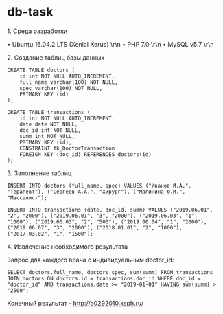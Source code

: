 # db-task

1\. Среда разработки

•	Ubuntu 16.04.2 LTS (Xenial Xerus) \r\n
•	PHP 7.0 \r\n
•	MySQL v5.7 \r\n

2\. Создание таблиц базы данных

```
CREATE TABLE doctors (
	id int NOT NULL AUTO_INCREMENT,
    full_name varchar(100) NOT NULL,
    spec varchar(100) NOT NULL,
    PRIMARY KEY (id)
);

CREATE TABLE transactions (
	id int NOT NULL AUTO_INCREMENT,
    date date NOT NULL,
    doc_id int NOT NULL,
    summ int NOT NULL,
    PRIMARY KEY (id),
  	CONSTRAINT fk_DoctorTransaction
    FOREIGN KEY (doc_id) REFERENCES doctors(id)
);

```

3\. Заполнение таблиц

```
INSERT INTO doctors (full_name, spec) VALUES ("Иванов И.А.", "Терапевт"), ("Сергеев А.А.", "Хирург"), ("Малинина Ю.И.", "Массажист");

INSERT INTO transactions (date, doc_id, summ) VALUES ("2019.06.01", "2", "2000"), ("2019.06.01", "3", "2000"), ("2019.06.03", "1", "1000"), ("2019.06.03", "2", "500"), ("2019.06.04", "1", "2000"), ("2019.06.07", "3", "2000"), ("2018.01.01", "2", "1000"), ("2017.03.02", "1", "1500");
```

4\. Извлечение необходимого результата

Запрос для каждого врача с индивидуальным doctor_id:
```
SELECT doctors.full_name, doctors.spec, sum(summ) FROM transactions JOIN doctors ON doctors.id = transactions.doc_id WHERE doc_id = "doctor_id" AND transactions.date >= "2019-01-01" HAVING sum(summ) > "2500";
```

Конечный результат - http://a0292010.xsph.ru/
